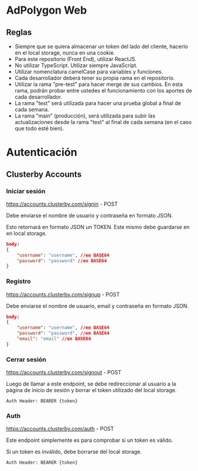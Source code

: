 # AdPolygon Web

## Reglas

- Siempre que se quiera almacenar un token del lado del cliente, hacerlo en el local storage, nunca en una cookie.
- Para este repositorio (Front End), utilizar ReactJS.
- No utilizar TypeScript. Utilizar siempre JavaScript.
- Utilizar nomenclatura camelCase para variables y funciones.
- Cada desarrollador deberá tener su propia rama en el repositorio.
- Utilizar la rama "pre-test" para hacer merge de sus cambios. En esta rama, podrán probar entre ustedes el funcionamiento con los aportes de cada desarrollador.
- La rama "test" será utilizada para hacer una prueba global a final de cada semana.
- La rama "main" (producción), será utilizada para subir las actualizaciones desde la rama "test" al final de cada semana (en el caso que todo esté bien).

# Autenticación

## Clusterby Accounts

### Iniciar sesión
https://accounts.clusterby.com/signin - POST

Debe enviarse el nombre de usuario y contraseña en formato JSON.

Esto retornará en formato JSON un TOKEN. Este mismo debe guardarse en en local storage.
``` json
body:
{
    "username": "username", //en BASE64
    "password": "password" //en BASE64
}
```

### Registro
https://accounts.clusterby.com/signup - POST

Debe enviarse el nombre de usuario, email y contraseña en formato JSON.
``` json
body:
{
    "username": "username", //en BASE64
    "password": "password", //en BASE64
    "email": "email" //en BASE64
}
```

### Cerrar sesión
https://accounts.clusterby.com/signout - POST

Luego de llamar a este endpoint, se debe redireccionar al usuario a la página de inicio de sesión y borrar el token utilizado del local storage.
```
Auth Header: BEARER {token}
```

### Auth
https://accounts.clusterby.com/auth - POST

Este endpoint simplemente es para comprobar si un token es válido.

Si un token es inválido, debe borrarse del local storage.
```
Auth Header: BEARER {token}
```
